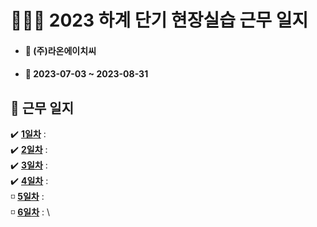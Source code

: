 # 👨🏻‍💼 2023 하계 단기 현장실습 근무 일지
- #### 🏬 (주)라온에이치씨
- #### 📅 2023-07-03 ~ 2023-08-31
## 📅 근무 일지
✔️ **[1일차]()** : \
✔️ **[2일차]()** : \
✔️ **[3일차]()** : \
✔️ **[4일차]()** : \
◽ **[5일차]()** : \
◽ **[6일차]()** : \
